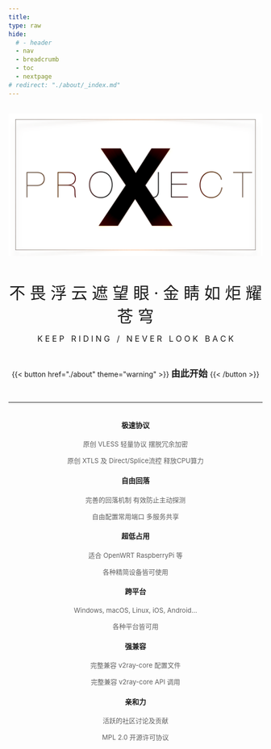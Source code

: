 ```yaml
---
title:
type: raw
hide:
  # - header
  - nav
  - breadcrumb
  - toc
  - nextpage
# redirect: "./about/_index.md"
---
```


<br />


<div  align="center">  

<div class="row">
<div class="col-xs-10 offset-xs-1 col-sm-8 offset-sm-2 col-md-6 offset-md-3 col-lg-4 offset-lg-4">
<img src="./LogoX2.png" alt="logo" align=center />
</div>
</div>

<br />

<br />

<font size="6" >不 畏 浮 云 遮 望 眼  ·  金 睛 如 炬 耀 苍 穹</font>

<font size="3" >K E E P &nbsp; R I D I N G &nbsp; / &nbsp; N E V E R &nbsp; L O O K &nbsp; B A C K</font>

<br/>

{{< button href="./about" theme="warning" >}} <font size="4" > **由此开始** </font> {{< /button >}}  

<br />

---

</div>

<div  align="center">  
<div style="width:80%;display: inline-block;" >

<div class="row row-cols-1 row-cols-sm-2 row-cols-md-3">

<div class="col">

#### 极速协议 

<font size="2" color="#606060" >原创 VLESS 轻量协议 摆脱冗余加密</font>

<font size="2" color="#606060" >原创 XTLS 及 Direct/Splice流控 释放CPU算力</font>

</div>
<div class="col">

#### 自由回落

<font size="2" color="#606060" >完善的回落机制 有效防止主动探测</font>

<font size="2" color="#606060" >自由配置常用端口 多服务共享</font>

</div>
<div class="col">

#### 超低占用

<font size="2" color="#606060" >适合 OpenWRT RaspberryPi 等</font>

<font size="2" color="#606060" >各种精简设备皆可使用</font>

</div>
<div class="col">

#### 跨平台

<font size="2" color="#606060" >Windows, macOS, Linux, iOS, Android... </font>

<font size="2" color="#606060" >各种平台皆可用</font>

</div>
<div class="col">

#### 强兼容

<font size="2" color="#606060" >完整兼容 v2ray-core 配置文件</font>

<font size="2" color="#606060" >完整兼容 v2ray-core API 调用</font>

</div>
<div class="col">

#### 亲和力

<font size="2" color="#606060" >活跃的社区讨论及贡献</font>

<font size="2" color="#606060" >MPL 2.0 开源许可协议</font>

</div>
</div >

</div>
</div>

<br />

<br />  
